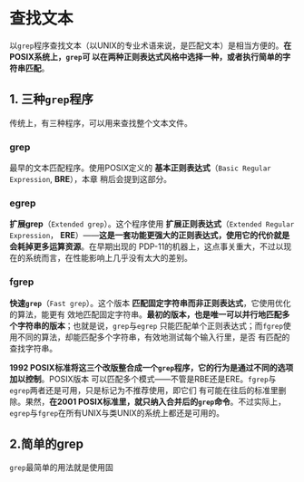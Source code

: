 查找文本
===================================================================================
以`grep`程序查找文本（以UNIX的专业术语来说，是匹配文本）是相当方便的。**在POSIX系统上，`grep`可
以在两种正则表达式风格中选择一种，或者执行简单的字符串匹配**。

## 1. 三种`grep`程序
传统上，有三种程序，可以用来查找整个文本文件。

### grep
最早的文本匹配程序。使用POSIX定义的 **基本正则表达式**（`Basic Regular Expression`, **BRE**），本章
稍后会提到这部分。

### egrep
**扩展grep**（`Extended grep`）。这个程序使用 **扩展正则表达式**（`Extended Regular Expression`，
**ERE**）——**这是一套功能更强大的正则表达式，使用它的代价就是会耗掉更多运算资源**。在早期出现的
PDP-11的机器上，这点事关重大，不过以现在的系统而言，在性能影响上几乎没有太大的差别。

### fgrep
**快速`grep`**（`Fast grep`）。这个版本 **匹配固定字符串而非正则表达式**，它使用优化的算法，能更有
效地匹配固定字符串。**最初的版本，也是唯一可以并行地匹配多个字符串的版本**；也就是说，`grep`与`egrep`
只能匹配单个正则表达式；而`fgrep`使用不同的算法，却能匹配多个字符串，有效地测试每个输入行里，是否
有匹配的查找字符串。

**1992 POSIX标准将这三个改版整合成一个`grep`程序，它的行为是通过不同的选项加以控制**。POSIX版本
可以匹配多个模式——不管是RBE还是ERE。`fgrep`与`egrep`两者还是可用，只是标记为不推荐使用，即它们
有可能在往后的标准里删除。果然，**在2001 POSIX标准里，就只纳入合并后的`grep`命令**。不过实际上，
`egrep`与`fgrep`在所有UNIX与类UNIX的系统上都还是可用的。

## 2.简单的grep
`grep`最简单的用法就是使用固




